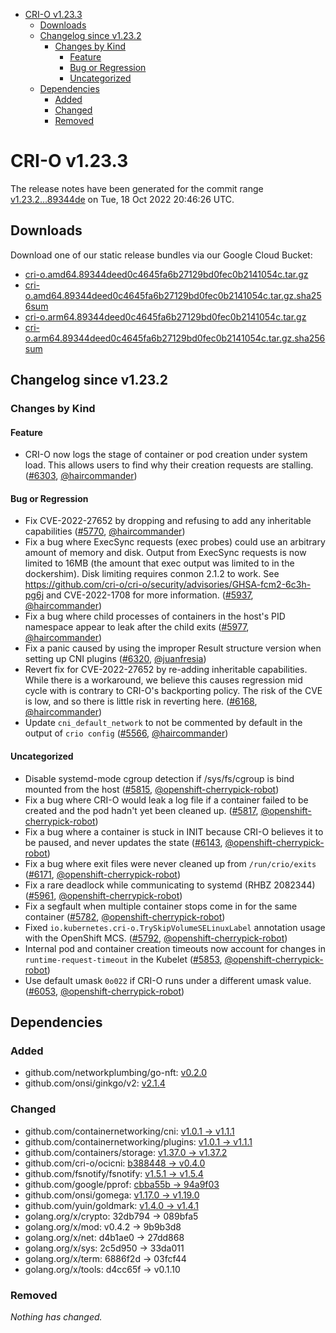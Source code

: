 - [CRI-O v1.23.3](#cri-o-v1233)
  - [Downloads](#downloads)
  - [Changelog since v1.23.2](#changelog-since-v1232)
    - [Changes by Kind](#changes-by-kind)
      - [Feature](#feature)
      - [Bug or Regression](#bug-or-regression)
      - [Uncategorized](#uncategorized)
  - [Dependencies](#dependencies)
    - [Added](#added)
    - [Changed](#changed)
    - [Removed](#removed)

# CRI-O v1.23.3

The release notes have been generated for the commit range
[v1.23.2...89344de](https://github.com/cri-o/cri-o/compare/v1.23.2...89344deed0c4645fa6b27129bd0fec0b2141054c) on Tue, 18 Oct 2022 20:46:26 UTC.

## Downloads

Download one of our static release bundles via our Google Cloud Bucket:

- [cri-o.amd64.89344deed0c4645fa6b27129bd0fec0b2141054c.tar.gz](https://storage.googleapis.com/cri-o/artifacts/cri-o.amd64.89344deed0c4645fa6b27129bd0fec0b2141054c.tar.gz)
- [cri-o.amd64.89344deed0c4645fa6b27129bd0fec0b2141054c.tar.gz.sha256sum](https://storage.googleapis.com/cri-o/artifacts/cri-o.amd64.89344deed0c4645fa6b27129bd0fec0b2141054c.tar.gz.sha256sum)
- [cri-o.arm64.89344deed0c4645fa6b27129bd0fec0b2141054c.tar.gz](https://storage.googleapis.com/cri-o/artifacts/cri-o.arm64.89344deed0c4645fa6b27129bd0fec0b2141054c.tar.gz)
- [cri-o.arm64.89344deed0c4645fa6b27129bd0fec0b2141054c.tar.gz.sha256sum](https://storage.googleapis.com/cri-o/artifacts/cri-o.arm64.89344deed0c4645fa6b27129bd0fec0b2141054c.tar.gz.sha256sum)

## Changelog since v1.23.2

### Changes by Kind

#### Feature
 - CRI-O now logs the stage of container or pod creation under system load. This allows users to find why their creation requests are stalling. ([#6303](https://github.com/cri-o/cri-o/pull/6303), [@haircommander](https://github.com/haircommander))

#### Bug or Regression
 - Fix CVE-2022-27652 by dropping and refusing to add any inheritable capabilities ([#5770](https://github.com/cri-o/cri-o/pull/5770), [@haircommander](https://github.com/haircommander))
 - Fix a bug where ExecSync requests (exec probes) could use an arbitrary amount of memory and disk. Output from ExecSync requests is now limited to 16MB (the amount that exec output was limited to in the dockershim). Disk limiting requires conmon 2.1.2 to work. See https://github.com/cri-o/cri-o/security/advisories/GHSA-fcm2-6c3h-pg6j and CVE-2022-1708 for more information. ([#5937](https://github.com/cri-o/cri-o/pull/5937), [@haircommander](https://github.com/haircommander))
 - Fix a bug where child processes of containers in the host's PID namespace appear to leak after the child exits ([#5977](https://github.com/cri-o/cri-o/pull/5977), [@haircommander](https://github.com/haircommander))
 - Fix a panic caused by using the improper Result structure version when setting up CNI plugins ([#6320](https://github.com/cri-o/cri-o/pull/6320), [@juanfresia](https://github.com/juanfresia))
 - Revert fix for CVE-2022-27652 by re-adding inheritable capabilities. While there is a workaround, we believe this causes regression mid cycle with is contrary to CRI-O's backporting policy. The risk of the CVE is low, and so there is little risk in reverting here. ([#6168](https://github.com/cri-o/cri-o/pull/6168), [@haircommander](https://github.com/haircommander))
 - Update `cni_default_network` to not be commented by default in the output of `crio config` ([#5566](https://github.com/cri-o/cri-o/pull/5566), [@haircommander](https://github.com/haircommander))

#### Uncategorized
 - Disable systemd-mode cgroup detection if /sys/fs/cgroup is bind mounted from the host ([#5815](https://github.com/cri-o/cri-o/pull/5815), [@openshift-cherrypick-robot](https://github.com/openshift-cherrypick-robot))
 - Fix a bug where CRI-O would leak a log file if a container failed to be created and the pod hadn't yet been cleaned up. ([#5817](https://github.com/cri-o/cri-o/pull/5817), [@openshift-cherrypick-robot](https://github.com/openshift-cherrypick-robot))
 - Fix a bug where a container is stuck in INIT because CRI-O believes it to be paused, and never updates the state ([#6143](https://github.com/cri-o/cri-o/pull/6143), [@openshift-cherrypick-robot](https://github.com/openshift-cherrypick-robot))
 - Fix a bug where exit files were never cleaned up from `/run/crio/exits` ([#6171](https://github.com/cri-o/cri-o/pull/6171), [@openshift-cherrypick-robot](https://github.com/openshift-cherrypick-robot))
 - Fix a rare deadlock while communicating to systemd (RHBZ 2082344) ([#5961](https://github.com/cri-o/cri-o/pull/5961), [@openshift-cherrypick-robot](https://github.com/openshift-cherrypick-robot))
 - Fix a segfault when multiple container stops come in for the same container ([#5782](https://github.com/cri-o/cri-o/pull/5782), [@openshift-cherrypick-robot](https://github.com/openshift-cherrypick-robot))
 - Fixed `io.kubernetes.cri-o.TrySkipVolumeSELinuxLabel` annotation usage with the OpenShift MCS. ([#5792](https://github.com/cri-o/cri-o/pull/5792), [@openshift-cherrypick-robot](https://github.com/openshift-cherrypick-robot))
 - Internal pod and container creation timeouts now account for changes in `runtime-request-timeout` in the Kubelet ([#5853](https://github.com/cri-o/cri-o/pull/5853), [@openshift-cherrypick-robot](https://github.com/openshift-cherrypick-robot))
 - Use default umask `0o022` if CRI-O runs under a different umask value. ([#6053](https://github.com/cri-o/cri-o/pull/6053), [@openshift-cherrypick-robot](https://github.com/openshift-cherrypick-robot))

## Dependencies

### Added
- github.com/networkplumbing/go-nft: [v0.2.0](https://github.com/networkplumbing/go-nft/tree/v0.2.0)
- github.com/onsi/ginkgo/v2: [v2.1.4](https://github.com/onsi/ginkgo/v2/tree/v2.1.4)

### Changed
- github.com/containernetworking/cni: [v1.0.1 → v1.1.1](https://github.com/containernetworking/cni/compare/v1.0.1...v1.1.1)
- github.com/containernetworking/plugins: [v1.0.1 → v1.1.1](https://github.com/containernetworking/plugins/compare/v1.0.1...v1.1.1)
- github.com/containers/storage: [v1.37.0 → v1.37.2](https://github.com/containers/storage/compare/v1.37.0...v1.37.2)
- github.com/cri-o/ocicni: [b388448 → v0.4.0](https://github.com/cri-o/ocicni/compare/b388448...v0.4.0)
- github.com/fsnotify/fsnotify: [v1.5.1 → v1.5.4](https://github.com/fsnotify/fsnotify/compare/v1.5.1...v1.5.4)
- github.com/google/pprof: [cbba55b → 94a9f03](https://github.com/google/pprof/compare/cbba55b...94a9f03)
- github.com/onsi/gomega: [v1.17.0 → v1.19.0](https://github.com/onsi/gomega/compare/v1.17.0...v1.19.0)
- github.com/yuin/goldmark: [v1.4.0 → v1.4.1](https://github.com/yuin/goldmark/compare/v1.4.0...v1.4.1)
- golang.org/x/crypto: 32db794 → 089bfa5
- golang.org/x/mod: v0.4.2 → 9b9b3d8
- golang.org/x/net: d4b1ae0 → 27dd868
- golang.org/x/sys: 2c5d950 → 33da011
- golang.org/x/term: 6886f2d → 03fcf44
- golang.org/x/tools: d4cc65f → v0.1.10

### Removed
_Nothing has changed._
